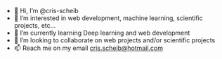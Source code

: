- 👋 Hi, I’m @cris-scheib
- 👀 I’m interested in web development, machine learning, scientific projects, etc...
- 🌱 I’m currently learning Deep learning and web development
- 💞️ I’m looking to collaborate on web projects and/or scientific projects
- 📫 Reach me on my email cris.scheib@hotmail.com


